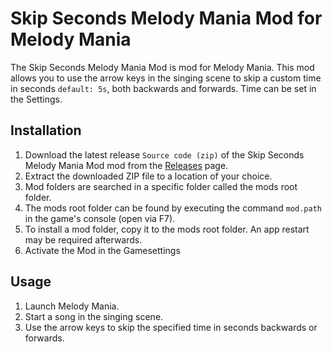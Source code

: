 # Skip Seconds Melody Mania Mod  for Melody Mania

The Skip Seconds Melody Mania Mod is mod for Melody Mania. This mod allows you to use the arrow keys in the singing scene to skip a custom time in seconds `default: 5s`, both backwards and forwards. Time can be set in the Settings.

## Installation

1. Download the latest release  `Source code (zip)` of the Skip Seconds Melody Mania Mod mod from the [Releases](https://github.com/DerDorius/Skip-Seconds---Melody-Mania-Mod/releases) page.
2. Extract the downloaded ZIP file to a location of your choice.
3. Mod folders are searched in a specific folder called the mods root folder.
4. The mods root folder can be found by executing the command `mod.path` in the game's console (open via F7).
5. To install a mod folder, copy it to the mods root folder. An app restart may be required afterwards.
6. Activate the Mod in the Gamesettings


## Usage

1. Launch Melody Mania.
2. Start a song in the singing scene.
3. Use the arrow keys to skip the specified time in seconds backwards or forwards.

